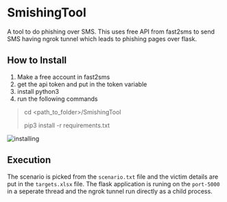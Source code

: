 # SmishingTool
A tool to do phishing over SMS. This uses free API from fast2sms to send SMS having ngrok tunnel which leads to phishing pages over flask. 

## How to Install
1. Make a free account in fast2sms
2. get the api token and put in the token variable
3. install python3
4. run the following commands 
>cd <path_to_folder>/SmishingTool
>
>pip3 install -r requirements.txt
>
![installing](/install.gif)

## Execution 
The scenario is picked from the `scenario.txt` file and the victim details are put in the `targets.xlsx` file.
The flask application is runing on the `port-5000` in a seperate thread and the ngrok tunnel run directly as a child process. 


